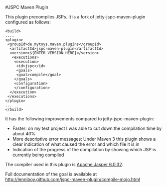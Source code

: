 #JSPC Maven Plugin

This plugin precompiles JSPs. It is a fork of jetty-jspc-maven-plugin configured as follows:
    
    <build>
    ....
    <plugin>
     <groupId>de.mytoys.maven.plugins</groupId>
      <artifactId>jspc-maven-plugin</artifactId>
      <version>${ENTER_VERSION_HERE}</version>
       <executions>
        <execution>
         <id>jspc</id>
         <goals>
         <goal>compile</goal>
        </goals>
        <configuration>
        </configuration>
      </execution>
     </executions>
    </plugin>
    ...
    </build>

It has the following improvements compared to jetty-jspc-maven-plugin:

* Faster: on my test project I was able to cut down the compilation time by about 40%
* More descriptive error messages: Under Maven 3 this plugin shows a clear indication of what caused the error and which file it is in
* Indication of the progress of the compilation by showing which JSP is currently being compiled

The compiler used in this plugin is [Apache Jasper 6.0.32](http://search.maven.org/#artifactdetails%7Corg.apache.tomcat%7Cjasper%7C6.0.32%7Cjar).

Full documentation of the goal is available at http://lenniboy.github.com/jspc-maven-plugin/compile-mojo.html